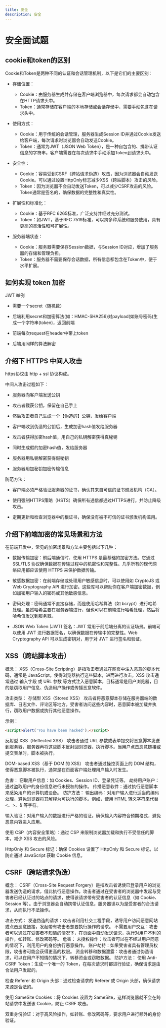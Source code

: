 ```yaml
---
title: 安全
description: 安全
---
```


# 安全面试题

## cookie和token的区别

Cookie和Token是两种不同的认证和会话管理机制，以下是它们的主要区别：

* 存储位置：

  * Cookie：由服务器生成并存储在客户端浏览器中，每次请求都会自动包含在HTTP请求头中。
  * Token：通常存储在客户端的本地存储或会话存储中，需要手动包含在请求头中。

* 使用方式：

  * Cookie：用于传统的会话管理，服务器生成Session ID并通过Cookie发送给客户端，每次请求时浏览器会自动发送Cookie。
  * Token：通常为JWT（JSON Web Token），是一种自包含的、携带认证信息的字符串，客户端需要在每次请求中手动添加Token到请求头中。

* 安全性：

  * Cookie：容易受到CSRF（跨站请求伪造）攻击，因为浏览器会自动发送Cookie。可以通过设置HttpOnly标志减少XSS（跨站脚本）攻击的风险。
  * Token：因为浏览器不会自动发送Token，可以减少CSRF攻击的风险。Token通常是签名的，确保数据的完整性和真实性。

* 扩展性和标准化：

  * Cookie：基于RFC 6265标准，广泛支持并经过充分测试。
  * Token：如JWT，基于RFC 7519标准，可以跨多种系统和服务使用，具有更高的灵活性和可扩展性。

* 服务器端状态：

  * Cookie：服务器需要保存Session数据，与Session ID对应，增加了服务器的存储和管理负担。
  * Token：服务器不需要保存会话数据，所有信息都包含在Token中，便于水平扩展。

## 如何实现 token 加密

JWT 举例

* 需要一个secret（随机数）

* 后端利用secret和加密算法(如：HMAC-SHA256)对payload(如账号密码)生成一个字符串(token)，返回前端

* 前端每次request在header中带上token

* 后端用同样的算法解密

## 介绍下 HTTPS 中间人攻击

https协议由 http + ssl 协议构成。

中间人攻击过程如下：

* 服务器向客户端发送公钥

* 攻击者截获公钥，保留在自己手上

* 然后攻击者自己生成一个【伪造的】公钥，发给客户端

* 客户端收到伪造的公钥后，生成加密hash值发给服务器

* 攻击者获得加密hash值，用自己的私钥解密获得真秘钥

* 同时生成假的加密hash值，发给服务器

* 服务器用私钥解密获得假秘钥

* 服务器用加秘钥加密传输信息

防范方法：

* 客户端必须严格验证服务器的证书，确认其来自可信的证书颁发机构（CA）。

* 使用强制HTTPS策略（HSTS）确保所有通信都通过HTTPS进行，并防止降级攻击。

* 定期更新和检查浏览器中的根证书，确保没有被不可信的证书颁发机构滥用。

## 介绍下前端加密的常见场景和方法

在前端开发中，常见的加密场景和方法主要包括以下几种：

* 数据传输加密：前后端通信时，使用 HTTPS 是最基础的加密方法。它通过 SSL/TLS 协议确保数据在传输过程中的机密性和完整性。几乎所有的现代网络应用都应该使用 HTTPS 来保护数据传输​。

* 敏感数据加密：在前端存储或处理用户敏感信息时，可以使用如 CryptoJS 或 Web Cryptography API 进行加密。这些库可以帮助你在客户端加密数据，例如加密用户输入的密码或其他敏感信息​。

* 密码处理：密码通常不直接存储，而是使用哈希算法（如 bcrypt）进行哈希处理。虽然哈希主要在服务器端进行，但也可以在前端进行哈希处理，然后将哈希值发送到服务器​。

* JSON Web Token (JWT) 签名：JWT 常用于前后端分离的认证场景。前端可以使用 JWT 进行数据签名，以确保数据在传输中的完整性。Web Cryptography API 可以生成密钥对，用于对 JWT 进行签名和验证​。

## XSS（跨站脚本攻击）

概念：
XSS（Cross-Site Scripting）是指攻击者通过在网页中注入恶意的脚本代码，通常是 JavaScript，使得浏览器执行这些脚本，进而进行攻击。XSS 攻击通常通过 输入字段 或 URL 参数 等方式注入恶意脚本，目标通常是用户浏览器，目的是窃取用户信息、伪造用户操作或传播恶意软件。

攻击类型：
存储型 XSS（Stored XSS）
攻击者将恶意脚本存储在服务器端的数据库、日志文件、评论区等地方。受害者访问这些内容时，恶意脚本被加载并执行，窃取用户数据或执行其他恶意操作。

示例：

```html
<script>alert('You have been hacked');</script>
```

反射型 XSS（Reflected XSS）
攻击者通过 URL 参数或表单提交将恶意脚本发送到服务器，服务器再将这些脚本反射回浏览器，执行脚本。当用户点击恶意链接或提交表单时，脚本被执行。

DOM-based XSS（基于 DOM 的 XSS）
攻击者通过操控页面上的 DOM 结构，使得恶意脚本被执行，通常是在页面客户端处理用户输入时发生。

危害：
窃取用户信息：如 Cookies、Session ID、登录凭证等。
劫持用户账户：通过盗取用户的身份信息进行未授权的操作。
传播恶意软件：通过执行恶意脚本来感染用户的计算机或设备。
防护方法：
输出编码：对用户输入进行适当的编码处理，避免浏览器将其解释为可执行的脚本。例如，使用 HTML 转义字符来代替 <、>、& 等字符。

输入验证：对用户输入的数据进行严格的验证，确保输入内容符合预期格式，避免恶意内容进入应用。

使用 CSP（内容安全策略）：通过 CSP 来限制浏览器加载和执行不受信任的脚本，减少 XSS 攻击的风险。

HttpOnly 和 Secure 标记：确保 Cookies 设置了 HttpOnly 和 Secure 标记，以防止通过 JavaScript 获取 Cookie 信息。

## CSRF（跨站请求伪造）

概念：
CSRF（Cross-Site Request Forgery）是指攻击者诱使已登录用户的浏览器发送伪造的请求，借此执行恶意操作。攻击者通过在受害者的浏览器中发起与受害者已经认证过的站点的请求，使得该请求带有受害者的认证信息（如 Cookie、Session 等）。由于浏览器会自动携带认证信息，服务器误以为是受害者的合法请求，从而执行不法操作。

攻击方式：
发送伪造的请求：攻击者利用社交工程手段，诱导用户访问恶意网站或点击恶意链接，发起带有攻击者想要执行操作的请求。
不需要用户交互：攻击者可以通过在受害者不知情的情况下，在页面中自动发送请求，执行对用户不利的操作，如转账、修改密码等。
危害：
未授权操作：攻击者可以在不经过用户同意的情况下，利用用户的身份执行恶意操作。
账户劫持：如果受害者具有管理员权限，攻击者可能会获得更高的权限。
资金转移和数据泄露：攻击者通过伪造请求，可以在用户不知情的情况下，转移资金或窃取数据。
防护方法：
使用 Anti-CSRF Token：生成一个唯一的 Token，在每次请求时都进行验证，确保请求是由合法用户发起的。

检查 Referer 和 Origin 头部：通过检查请求的 Referer 或 Origin 头部，确保请求来源是合法的。

使用 SameSite Cookies：将 Cookies 设置为 SameSite，这样浏览器就不会在跨站请求中发送该 Cookie，防止 CSRF 攻击。

双重身份验证：对于高风险操作，如转账、修改密码等，要求用户进行额外的身份验证。
